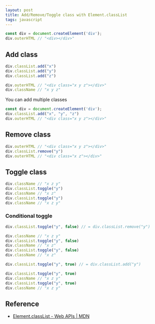 ```yaml
---
layout: post
title: Add/Remove/Toggle class with Element.classList
tags: javascript
---
```


```js
const div = document.createElement('div');
div.outerHTML // "<div></div>"
```

## Add class

```js
div.classList.add("x")
div.classList.add("y")
div.classList.add("z")

div.outerHTML // "<div class="x y z"></div>"
div.className // "x y z"
```

You can add multiple classes

```js
const div = document.createElement('div');
div.classList.add("x", "y", "z")
div.outerHTML // "<div class="x y z"></div>"
```

## Remove class

```js
div.outerHTML // "<div class="x y z"></div>"
div.classList.remove("y")
div.outerHTML // "<div class="x z"></div>"
```

## Toggle class

```js
div.className // "x z y"
div.classList.toggle("y")
div.className // "x z"
div.classList.toggle("y")
div.className // "x z y"
```

### Conditional toggle

```js
div.classList.toggle("y", false) // = div.classList.remove("y")

div.className // "x z y"
div.classList.toggle("y", false)
div.className // "x z"
div.classList.toggle("y", false)
div.className // "x z"
```

```js
div.classList.toggle("y", true) // = div.classList.add("y")

div.classList.toggle("y", true)
div.className // "x z y"
div.classList.toggle("y", true)
div.className // "x z y"
```

## Reference

- [Element.classList - Web APIs \| MDN](https://developer.mozilla.org/en-US/docs/Web/API/Element/classList)
